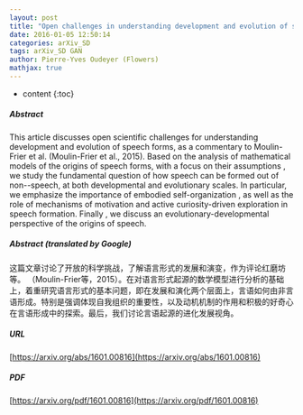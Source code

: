 ```yaml
---
layout: post
title: "Open challenges in understanding development and evolution of speech forms: The roles of embodied self-organization, motivation and active exploration"
date: 2016-01-05 12:50:14
categories: arXiv_SD
tags: arXiv_SD GAN
author: Pierre-Yves Oudeyer (Flowers)
mathjax: true
---
```


* content
{:toc}

##### Abstract
This article discusses open scientific challenges for understanding development and evolution of speech forms, as a commentary to Moulin-Frier et al. (Moulin-Frier et al., 2015). Based on the analysis of mathematical models of the origins of speech forms, with a focus on their assumptions , we study the fundamental question of how speech can be formed out of non--speech, at both developmental and evolutionary scales. In particular, we emphasize the importance of embodied self-organization , as well as the role of mechanisms of motivation and active curiosity-driven exploration in speech formation. Finally , we discuss an evolutionary-developmental perspective of the origins of speech.

##### Abstract (translated by Google)
这篇文章讨论了开放的科学挑战，了解语言形式的发展和演变，作为评论红磨坊等。 （Moulin-Frier等，2015）。在对语言形式起源的数学模型进行分析的基础上，着重研究语言形式的基本问题，即在发展和演化两个层面上，言语如何由非言语形成。特别是强调体现自我组织的重要性，以及动机机制的作用和积极的好奇心在言语形成中的探索。最后，我们讨论言语起源的进化发展视角。

##### URL
[https://arxiv.org/abs/1601.00816](https://arxiv.org/abs/1601.00816)

##### PDF
[https://arxiv.org/pdf/1601.00816](https://arxiv.org/pdf/1601.00816)

